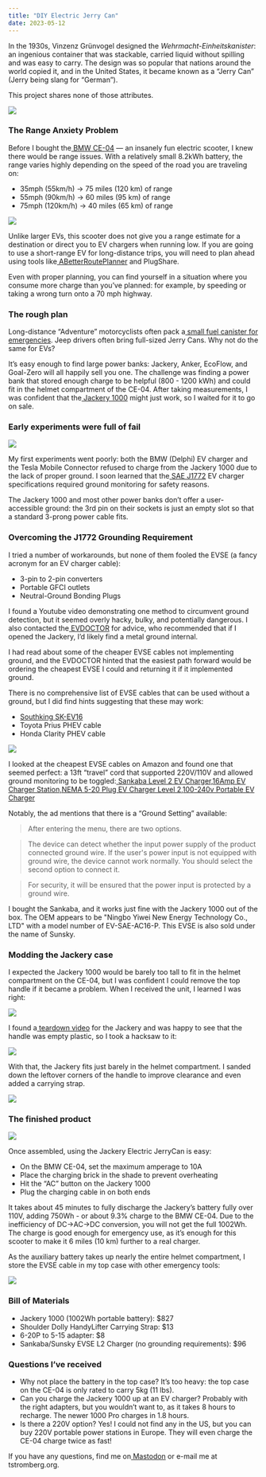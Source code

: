 ```yaml
---
title: "DIY Electric Jerry Can"
date: 2023-05-12
---
```

In the 1930s, Vinzenz Grünvogel designed the _Wehrmacht-Einheitskanister_: an ingenious container that was stackable, carried liquid without spilling and was easy to carry. The design was so popular that nations around the world copied it, and in the United States, it became known as a “Jerry Can” (Jerry being slang for “German”).

This project shares none of those attributes.

![](https://i.snap.as/rvh9B0ox.jpg)

<!--more-->

### The Range Anxiety Problem


Before I bought the[ BMW CE-04](https://www.bmwmotorcycles.com/en/models/urban_mobility/ce04.html) — an insanely fun electric scooter, I knew there would be range issues. With a relatively small 8.2kWh battery, the range varies highly depending on the speed of the road you are traveling on:

* 35mph (55km/h) → 75 miles (120 km) of range
* 55mph (90km/h) → 60 miles (95 km) of range
* 75mph (120km/h) → 40 miles (65 km) of range

![](https://i.snap.as/CTLEu5Y1.jpg)

Unlike larger EVs, this scooter does not give you a range estimate for a destination or direct you to EV chargers when running low. If you are going to use a short-range EV for long-distance trips, you will need to plan ahead using tools like[ ABetterRoutePlanner](https://abetterrouteplanner.com/) and PlugShare.

Even with proper planning, you can find yourself in a situation where you consume more charge than you’ve planned: for example, by speeding or taking a wrong turn onto a 70 mph highway.

### The rough plan

Long-distance “Adventure” motorcyclists often pack a[ small fuel canister for emergencies](https://twistedthrottle.com/shop/luggage/fuel-bottles-and-mounts/msr-30oz-fuel-bottle/). Jeep drivers often bring full-sized Jerry Cans. Why not do the same for EVs?

It’s easy enough to find large power banks: Jackery, Anker, EcoFlow, and Goal-Zero will all happily sell you one. The challenge was finding a power bank that stored enough charge to be helpful (800 - 1200 kWh) and could fit in the helmet compartment of the CE-04. After taking measurements, I was confident that the[ Jackery 1000](https://www.jackery.com/products/explorer-1000-portable-power-station) might just work, so I waited for it to go on sale.

### Early experiments were full of fail

![](https://i.snap.as/2lkNRGdu.jpg)

My first experiments went poorly: both the BMW (Delphi) EV charger and the Tesla Mobile Connector refused to charge from the Jackery 1000 due to the lack of proper ground. I soon learned that the[ SAE J1772](https://en.wikipedia.org/wiki/SAE_J1772) EV charger specifications required ground monitoring for safety reasons.

The Jackery 1000 and most other power banks don’t offer a user-accessible ground: the 3rd pin on their sockets is just an empty slot so that a standard 3-prong power cable fits.

### Overcoming the J1772 Grounding Requirement

I tried a number of workarounds, but none of them fooled the EVSE (a fancy acronym for an EV charger cable):

* 3-pin to 2-pin converters
* Portable GFCI outlets
* Neutral-Ground Bonding Plugs

I found a Youtube video demonstrating one method to circumvent ground detection, but it seemed overly hacky, bulky, and potentially dangerous. I also contacted the[ EVDOCTOR](https://evdoctor4earth1.weebly.com/) for advice, who recommended that if I opened the Jackery, I’d likely find a metal ground internal.

I had read about some of the cheaper EVSE cables not implementing ground, and the EVDOCTOR hinted that the easiest path forward would be ordering the cheapest EVSE I could and returning it if it implemented ground.

There is no comprehensive list of EVSE cables that can be used without a ground, but I did find hints suggesting that these may work:

* [Southking SK-EV16](https://www.mynissanleaf.com/viewtopic.php?t=31649)
* Toyota Prius PHEV cable
* Honda Clarity PHEV cable

![](https://i.snap.as/Mcm4YXHJ.jpg)

I looked at the cheapest EVSE cables on Amazon and found one that seemed perfect: a 13ft “travel” cord that supported 220V/110V and allowed ground monitoring to be toggled:[ Sankaba Level 2 EV Charger,16Amp EV Charger Station,NEMA 5-20 Plug EV Charger Level 2,100-240v Portable EV Charger](https://www.amazon.com/dp/B0BBPNGPML?psc=1&ref=ppx_yo2ov_dt_b_product_details)

Notably, the ad mentions that there is a “Ground Setting” available:

> After entering the menu, there are two options.

> The device can detect whether the input power supply of the product connected ground wire. If the user's power input is not equipped with ground wire, the device cannot work normally. You should select the second option to connect it.

> For security, it will be ensured that the power input is protected by a ground wire.

I bought the Sankaba, and it works just fine with the Jackery 1000 out of the box. The OEM appears to be "Ningbo Yiwei New Energy Technology Co., LTD" with a model number of EV-SAE-AC16-P. This EVSE is also sold under the name of Sunsky.

### Modding the Jackery case

I expected the Jackery 1000 would be barely too tall to fit in the helmet compartment on the CE-04, but I was confident I could remove the top handle if it became a problem. When I received the unit, I learned I was right:

![](https://i.snap.as/zvB63J21.jpg)

I found a[ teardown video](https://www.youtube.com/watch?v=AKxt4eAwKRU&t=238s) for the Jackery and was happy to see that the handle was empty plastic, so I took a hacksaw to it:

![](https://i.snap.as/MHp8Ob11.jpg)

With that, the Jackery fits just barely in the helmet compartment. I sanded down the leftover corners of the handle to improve clearance and even added a carrying strap.

![](https://i.snap.as/yhAfzJdd.jpg)

### The finished product

![](https://i.snap.as/ngBwOroN.jpg)

Once assembled, using the Jackery Electric JerryCan is easy:

* On the BMW CE-04, set the maximum amperage to 10A
* Place the charging brick in the shade to prevent overheating
* Hit the “AC” button on the Jackery 1000
* Plug the charging cable in on both ends

It takes about 45 minutes to fully discharge the Jackery’s battery fully over 110V, adding 750Wh - or about 9.3% charge to the BMW CE-04. Due to the inefficiency of DC->AC->DC conversion, you will not get the full 1002Wh. The charge is good enough for emergency use, as it’s enough for this scooter to make it 6 miles (10 km) further to a real charger.

As the auxiliary battery takes up nearly the entire helmet compartment, I store the EVSE cable in my top case with other emergency tools:

![](https://i.snap.as/mCH3LZOR.jpg)

### Bill of Materials

* Jackery 1000 (1002Wh portable battery): $827
* Shoulder Dolly HandyLifter Carrying Strap: $13
* 6-20P to 5-15 adapter: $8
* Sankaba/Sunsky EVSE L2 Charger (no grounding requirements): $96

### Questions I’ve received

* Why not place the battery in the top case? It’s too heavy: the top case on the CE-04 is only rated to carry 5kg (11 lbs).
* Can you charge the Jackery 1000 up at an EV charger? Probably with the right adapters, but you wouldn’t want to, as it takes 8 hours to recharge. The newer 1000 Pro charges in 1.8 hours.
* Is there a 220V option? Yes! I could not find any in the US, but you can buy 220V portable power stations in Europe. They will even charge the CE-04 charge twice as fast!

If you have any questions, find me on[ Mastodon](https://triangletoot.party/@thomrstrom) or e-mail me at t<AT>stromberg.org.
